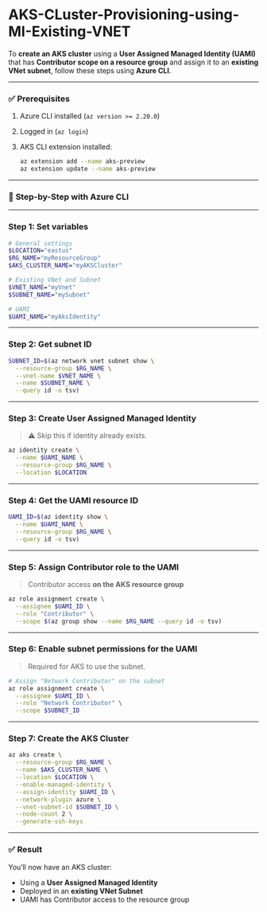 # AKS-CLuster-Provisioning-using-MI-Existing-VNET


To **create an AKS cluster** using a **User Assigned Managed Identity (UAMI)** that has **Contributor scope on a resource group** and assign it to an **existing VNet subnet**, follow these steps using **Azure CLI**.

---

### ✅ **Prerequisites**

1. Azure CLI installed (`az version >= 2.20.0`)
2. Logged in (`az login`)
3. AKS CLI extension installed:

   ```bash
   az extension add --name aks-preview
   az extension update --name aks-preview
   ```

---

### 🔁 **Step-by-Step with Azure CLI**

---

### **Step 1: Set variables**

```bash
# General settings
$LOCATION="eastus"
$RG_NAME="myResourceGroup"
$AKS_CLUSTER_NAME="myAKSCluster"

# Existing VNet and Subnet
$VNET_NAME="myVnet"
$SUBNET_NAME="mySubnet"

# UAMI
$UAMI_NAME="myAksIdentity"
```

---

### **Step 2: Get subnet ID**

```bash
SUBNET_ID=$(az network vnet subnet show \
  --resource-group $RG_NAME \
  --vnet-name $VNET_NAME \
  --name $SUBNET_NAME \
  --query id -o tsv)
```

---

### **Step 3: Create User Assigned Managed Identity**

> ⚠️ Skip this if identity already exists.

```bash
az identity create \
  --name $UAMI_NAME \
  --resource-group $RG_NAME \
  --location $LOCATION
```

---

### **Step 4: Get the UAMI resource ID**

```bash
UAMI_ID=$(az identity show \
  --name $UAMI_NAME \
  --resource-group $RG_NAME \
  --query id -o tsv)
```

---

### **Step 5: Assign Contributor role to the UAMI**

> Contributor access **on the AKS resource group**

```bash
az role assignment create \
  --assignee $UAMI_ID \
  --role "Contributor" \
  --scope $(az group show --name $RG_NAME --query id -o tsv)
```

---

### **Step 6: Enable subnet permissions for the UAMI**

> Required for AKS to use the subnet.

```bash
# Assign "Network Contributor" on the subnet
az role assignment create \
  --assignee $UAMI_ID \
  --role "Network Contributor" \
  --scope $SUBNET_ID
```

---

### **Step 7: Create the AKS Cluster**

```bash
az aks create \
  --resource-group $RG_NAME \
  --name $AKS_CLUSTER_NAME \
  --location $LOCATION \
  --enable-managed-identity \
  --assign-identity $UAMI_ID \
  --network-plugin azure \
  --vnet-subnet-id $SUBNET_ID \
  --node-count 2 \
  --generate-ssh-keys
```

---

### ✅ **Result**

You’ll now have an AKS cluster:

* Using a **User Assigned Managed Identity**
* Deployed in an **existing VNet Subnet**
* UAMI has Contributor access to the resource group


